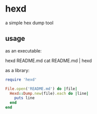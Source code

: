# hexd

a simple hex dump tool

## usage

as an executable:

hexd README.md
cat README.md | hexd

as a library:

``` ruby
require 'hexd'

File.open('README.md') do |file|
  Hexd::Dump.new(file).each do |line|
    puts line
  end
end
```
